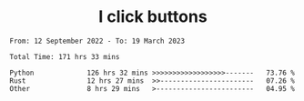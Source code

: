 <h1 align="center">
I click buttons
</h1>

<!--START_SECTION:waka-->

```text
From: 12 September 2022 - To: 19 March 2023

Total Time: 171 hrs 33 mins

Python             126 hrs 32 mins >>>>>>>>>>>>>>>>>>-------   73.76 %
Rust               12 hrs 27 mins  >>-----------------------   07.26 %
Other              8 hrs 29 mins   >------------------------   04.95 %
```

<!--END_SECTION:waka-->

